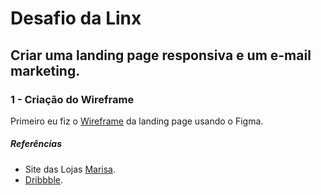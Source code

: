 # Desafio da Linx

## Criar uma landing page responsiva e um e-mail marketing.

### 1 - Criação do Wireframe

Primeiro eu fiz o [Wireframe](https://www.figma.com/proto/UOMQjSy8Iixn19nnbbTvBl/desafio-linx?node-id=1%3A2&scaling=min-zoom) da landing page usando o Figma.

##### Referências
* Site das Lojas [Marisa](https://https://www.marisa.com.br).
* [Dribbble](https://dribbble.com/shots/7144927-Hallo-dribbble).
